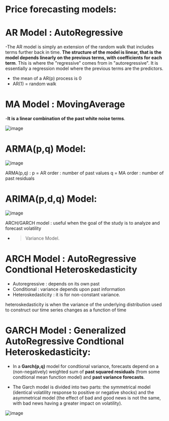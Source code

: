 # Price forecasting models:

# AR Model : AutoRegressive

-The AR model is simply an extension of the random walk that includes terms further back in time. 
**The structure of the model is linear, that is the model depends linearly on the previous terms, with coefficients for each term**. This is where the "regressive" comes from in "autoregressive". It is essentially a regression model where the previous terms are the predictors.

- the mean of a AR(p) process is 0
- AR(1) = random walk


# MA Model : MovingAverage

-**It is a linear combination of the past white noise terms**.

![image](https://github.com/Eliegautie/Forecasting-models/assets/105276166/2e50f8a4-083b-4166-b6d7-9a32b8d9422f)


# ARMA(p,q) Model:

![image](https://github.com/Eliegautie/Forecasting-models/assets/105276166/7fc4f65d-3ced-4ae8-bcd9-abdb73244a82)

ARMA(p,q) : p = AR order : number of past values
            q = MA order : number of past residuals


# ARIMA(p,d,q) Model:

![image](https://github.com/Eliegautie/Forecasting-models/assets/105276166/9012d249-25a3-4526-80c2-8f3bfcc7ddac)


ARCH/GARCH model : useful when the goal of the study is to analyze and forecast volatility
- > Variance Model.


# ARCH Model : AutoRegressive Condtional Heteroskedasticity

- Autoregressive : depends on its own past
- Conditional : variance depends upon past information
- Heteroskedasticity : it is for non-constant variance.

heteroskedasticity is when the variance of the underlying distribution used to construct our time series changes as a function of time

# GARCH Model : Generalized AutoRegressive Condtional Heteroskedasticity:

- In a **Garch(p,q)** model for condtional variance, forecasts depend on a (non-negatively) weighted sum of **past squared residuals** (from some condtional mean function model) and **past variance forecasts**.

- The Garch model is divided into two parts: the symmetrical model (identical volatility response to positive or negative shocks) and the asymmetrical model (the effect of bad and good news is not the same, with bad news having a greater impact on volatility).



![image](https://github.com/Eliegautie/Forecasting-models/assets/105276166/c3cbd69a-71a6-4fe4-b2d5-5d179804b47f)






